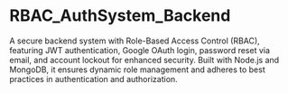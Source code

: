 # RBAC_AuthSystem_Backend
A secure backend system with Role-Based Access Control (RBAC), featuring JWT authentication, Google OAuth login, password reset via email, and account lockout for enhanced security. Built with Node.js and MongoDB, it ensures dynamic role management and adheres to best practices in authentication and authorization.
